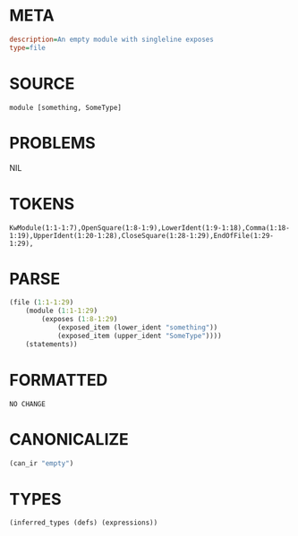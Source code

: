 # META
~~~ini
description=An empty module with singleline exposes
type=file
~~~
# SOURCE
~~~roc
module [something, SomeType]
~~~
# PROBLEMS
NIL
# TOKENS
~~~zig
KwModule(1:1-1:7),OpenSquare(1:8-1:9),LowerIdent(1:9-1:18),Comma(1:18-1:19),UpperIdent(1:20-1:28),CloseSquare(1:28-1:29),EndOfFile(1:29-1:29),
~~~
# PARSE
~~~clojure
(file (1:1-1:29)
	(module (1:1-1:29)
		(exposes (1:8-1:29)
			(exposed_item (lower_ident "something"))
			(exposed_item (upper_ident "SomeType"))))
	(statements))
~~~
# FORMATTED
~~~roc
NO CHANGE
~~~
# CANONICALIZE
~~~clojure
(can_ir "empty")
~~~
# TYPES
~~~clojure
(inferred_types (defs) (expressions))
~~~
